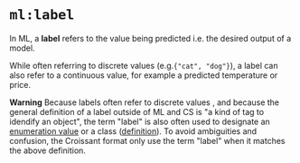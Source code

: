 # `ml:label`

In ML, a **label** refers to the value being predicted i.e. the desired
output of a model.

While often referring to discrete values (e.g.`{"cat", "dog"}`), a label can also refer to a continuous value, for example a predicted temperature or price.

**Warning**
Because labels often refer to discrete values ,
and because the general definition of a label outside of ML and CS is
"a kind of tag to idendify an object", the term "label" is also often used to
designate an
[enumeration value](/howto/enumerations) or a class ([definition](definitions/class)). To avoid ambiguities and confusion,
the Croissant format only use the term "label" when it matches the above
definition.

